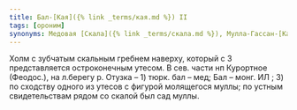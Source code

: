 ```yaml
---
title: Бал-[Кая]({% link _terms/кая.md %}) II
tags: [ороним]
synonyms: Медовая [Скала]({% link _terms/скала.md %}), Мулла-Гассан-[Кая]({% link _terms/кая.md %})
---
```


Холм с зубчатым скальным гребнем наверху, который с З представляется
остроконечным утесом. В сев. части нп Курортное (Феодос.), на л.берегу р. Отузка
– 1) тюрк. бал – мед; Бал – монг. ИЛ ; 3) по сходству одного из утесов с фигурой
молящегося муллы; по устным свидетельствам рядом со скалой был сад муллы.
